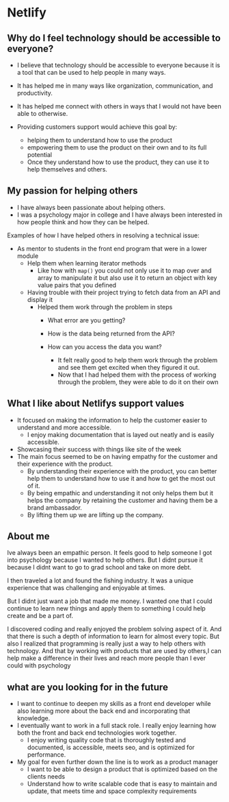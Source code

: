 <style>
r { color: Crimson }
o { color: Coral }
y { color: Khaki }
g { color: MediumSpringGreen }
b { color: SkyBlue }
i { color: Violet }
h { color:  Plum }
hh { color: Pink }
</style>
# Netlify

## Why do I feel technology should be accessible to everyone?

* I believe that technology should be accessible to everyone because it is a tool that can be used to help people in many ways.
* It has helped me in many ways like organization, communication, and productivity.
* It has helped me connect with others in ways that I would not have been able to otherwise.

* Providing customers support would achieve this goal by:
  * helping them to understand how to use the product
  * empowering them to use the product on their own and to its full potential
  * Once they understand how to use the product, they can use it to help themselves and others.


## My passion for helping others

* I have always been passionate about helping others.
* I was a psychology major in college and I have always been interested in how people think and how they can be helped.

Examples of how I have helped others in resolving a technical issue:

* As mentor to students in the front end program that were in a lower module
  * Help them when learning iterator methods
    * Like how with ```map()```  you could not only use it to map over and array to manipulate it but also use it to return an object with key value pairs that you defined
  * Having trouble with their project trying to fetch data from an API and display it
    * Helped them work through the problem in steps
      * What error are you getting?
      * How is the data being returned from the API?
      * How can you access the data you want?

        * It felt really good to help them work through the problem and see them get excited when they figured it out.
        * Now that I had helped them with the process of working through the problem, they were able to do it on their own

## What I like about Netlifys support values

* It focused on making the information to help the customer easier to understand and more accessible.
  * I enjoy making documentation that is layed out neatly and is easily accessible.
* Showcasing their success with things like site of the week
* The main focus seemed to be on having empathy for the customer and their experience with the product.
  * By understanding their experience with the product, you can better help them to understand how to use it and how to get the most out of it.
  * By being empathic and understanding it not only helps them but it helps the company by retaining the customer and having them be a brand ambassador.
  * By lifting them up we are lifting up the company.

## About me

Ive always been an empathic person. It feels good to help someone
I got into psychology because I wanted to help others. But I didnt pursue it because I didnt want to go to grad school and take on more debt.

I then traveled a lot and found the fishing industry. It was a unique experience that was challenging and enjoyable at times.

But I didnt just want a job that made me money. I wanted one that I could continue to learn new things and apply them to something I could help create and be a part of.

I discovered coding and really enjoyed the problem solving aspect of it. And that there is such a depth of information to learn for almost every topic.
But also I realized that programming is really just a way to help others with technology.
And that by working with products that are used by others,I can help make a difference in their lives and reach more people than I ever could with psychology

## what are you looking for in the future

* I want to continue to deepen my skills as a front end developer while also learning more about the back end and incorporating that knowledge.
* I eventually want to work in a full stack role. I really enjoy learning how both the front and back end technologies work together.
  * I enjoy writing quality code that is thoroughly tested and documented, is accessible, meets seo, and is optimized for performance.
* My goal for even further down the line is to work as a product manager
  * I want to be able to design a product that is optimized based on the clients needs
  * Understand how to write scalable code that is easy to maintain and update, that meets time and space complexity requirements




